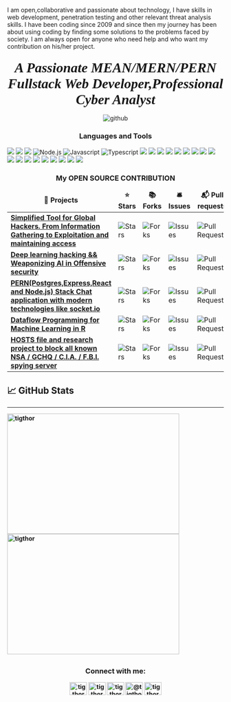 I am open,collaborative and passionate about technology, I have skills in web development, penetration testing and other relevant threat analysis skills. I have been coding since 2009 and since then my journey has been about using coding by finding some solutions to the problems faced by society. I am always open for anyone who need help and who want my contribution on his/her project.

<h3 align="center">
   <strong><i>
      <font size="6" face="times new roman"> A Passionate MEAN/MERN/PERN Fullstack Web Developer,Professional Cyber Analyst</font>
         </i>
      </strong></h3>

<p align="center"> <img src="https://komarev.com/ghpvc/?username=tigthor&label=Profile%20views&color=0e75b6&style=flat" alt="github" /> </p>

<h3 align="center">Languages and Tools</h3>
<p align="left"> 
   <img src="https://img.shields.io/badge/r-%23276DC3.svg?&style=for-the-badge&logo=r&logoColor=white"/>
   <img src="https://img.shields.io/badge/python%20-%2314354C.svg?&style=for-the-badge&logo=python&logoColor=white"/>
   <img src="https://img.shields.io/badge/go-%2300ADD8.svg?&style=for-the-badge&logo=go&logoColor=white"/>
   <img alt="Node.js" src="https://img.shields.io/badge/node.js%20-%2343853D.svg?&style=for-the-badge&logo=node.js&logoColor=white"/>
   <img alt="Javascript" src="https://img.shields.io/badge/javascript%20-%23323330.svg?&style=for-the-badge&logo=javascript&logoColor=%23F7DF1E"/>
   <img alt="Typescript" src="https://img.shields.io/badge/typescript%20-%23007ACC.svg?&style=for-the-badge&logo=typescript&logoColor=white"/>
   <img src="https://img.shields.io/badge/dart-%230175C2.svg?&style=for-the-badge&logo=dart&logoColor=white"/>
   <img src="https://img.shields.io/badge/java-%23ED8B00.svg?&style=for-the-badge&logo=java&logoColor=white"/>
   <img src="https://img.shields.io/badge/express.js%20-%23404d59.svg?&style=for-the-badge"/>
   <img src="https://img.shields.io/badge/graphql-%23276DC3.svg?&style=for-the-badge&logo=graphql&logoColor=white"/>
   <img src="https://img.shields.io/badge/Flutter%20-%2302569B.svg?&style=for-the-badge&logo=Flutter&logoColor=white" />
   <img src="https://img.shields.io/badge/github%20-%23121011.svg?&style=for-the-badge&logo=github&logoColor=white"/>
   <img src="https://img.shields.io/badge/AWS%20-%23FF9900.svg?&style=for-the-badge&logo=amazon-aws&logoColor=white"/>
   <img src="https://img.shields.io/badge/firebase%20-%23039BE5.svg?&style=for-the-badge&logo=firebase"/>
   <img src="https://img.shields.io/badge/heroku%20-%23430098.svg?&style=for-the-badge&logo=heroku&logoColor=white"/>
   <img src="https://img.shields.io/badge/nginx%20-%23009639.svg?&style=for-the-badge&logo=nginx&logoColor=white"/>
   <img src ="https://img.shields.io/badge/postgres-%23316192.svg?&style=for-the-badge&logo=postgresql&logoColor=white"/>
   <img src ="https://img.shields.io/badge/MongoDB-%234ea94b.svg?&style=for-the-badge&logo=mongodb&logoColor=white"/>
   <img src="https://img.shields.io/badge/travisci%20-%232B2F33.svg?&style=for-the-badge&logo=travis&logoColor=white"/>
   <img src="https://img.shields.io/badge/CIRCLECI%20-%23161616.svg?&style=for-the-badge&logo=circleci&logoColor=white"/>
   <img src="https://img.shields.io/badge/TensorFlow%20-%23FF6F00.svg?&style=for-the-badge&logo=TensorFlow&logoColor=white" />
   <img src="https://img.shields.io/badge/kubernetes%20-%23326ce5.svg?&style=for-the-badge&logo=kubernetes&logoColor=white"/>
   <img src="https://img.shields.io/badge/docker%20-%230db7ed.svg?&style=for-the-badge&logo=docker&logoColor=white"/>
   <img src="https://img.shields.io/badge/-Raspberry%20Pi-C51A4A?style=for-the-badge&logo=Raspberry-Pi"/>
</p>

<h3 align="center"><b>My OPEN SOURCE CONTRIBUTION<b></h3>
<table>
  <thead align="center">
    <tr border: none;>
      <td><b>🎁 Projects</b></td>
      <td><b>⭐ Stars</b></td>
      <td><b>📚 Forks</b></td>
      <td><b>🛎 Issues</b></td>
      <td><b>📬 Pull requests</b></td>
    </tr>
  </thead>
  <tbody>
    <tr>
	    <td><a href="https://github.com/tigthor/hacktoolkit"><b>Simplified Tool for Global Hackers. From Information Gathering to Exploitation and maintaining access </b></a></td>
      <td><img alt="Stars" src="https://img.shields.io/github/stars/tigthor/hacktoolkit?style=flat-square&labelColor=343b41"/></td>
      <td><img alt="Forks" src="https://img.shields.io/github/forks/tigthor/hacktoolkit?style=flat-square&labelColor=343b41"/></td>
      <td><img alt="Issues" src="https://img.shields.io/github/issues/tigthor/hacktoolkit?style=flat-square&labelColor=343b41"/></td>
      <td><img alt="Pull Requests" src="https://img.shields.io/github/issues-pr/tigthor/hacktoolkit?style=flat-square&labelColor=343b41"/></td>
    </tr>
     <tr>
	    <td><a href="https://github.com/tigthor/neural-network-hacking"><b>Deep learning hacking && Weaponizing AI in Offensive security </b></a></td>
      <td><img alt="Stars" src="https://img.shields.io/github/stars/tigthor/neural-network-hacking?style=flat-square&labelColor=343b41"/></td>
      <td><img alt="Forks" src="https://img.shields.io/github/forks/tigthor/neural-network-hacking?style=flat-square&labelColor=343b41"/></td>
      <td><img alt="Issues" src="https://img.shields.io/github/issues/tigthor/neural-network-hacking?style=flat-square&labelColor=343b41"/></td>
      <td><img alt="Pull Requests" src="https://img.shields.io/github/issues-pr/tigthor/neural-network-hacking?style=flat-square&labelColor=343b41"/></td>
    </tr>
     <tr>
	    <td><a href="https://github.com/tigthor/chat-app"><b>PERN(Postgres,Express,React and Node.js) Stack Chat application with modern technologies like socket.io </b></a></td>
      <td><img alt="Stars" src="https://img.shields.io/github/stars/tigthor/chat-app?style=flat-square&labelColor=343b41"/></td>
      <td><img alt="Forks" src="https://img.shields.io/github/forks/tigthor/chat-app?style=flat-square&labelColor=343b41"/></td>
      <td><img alt="Issues" src="https://img.shields.io/github/issues/tigthor/chat-app?style=flat-square&labelColor=343b41"/></td>
      <td><img alt="Pull Requests" src="https://img.shields.io/github/issues-pr/tigthor/chat-app?style=flat-square&labelColor=343b41"/></td>
    </tr>
     <tr>
	    <td><a href="https://github.com/tigthor/r-dataflow-programming"><b>Dataflow Programming for Machine Learning in R </b></a></td>
      <td><img alt="Stars" src="https://img.shields.io/github/stars/tigthor/r-dataflow-programming?style=flat-square&labelColor=343b41"/></td>
      <td><img alt="Forks" src="https://img.shields.io/github/forks/tigthor/r-dataflow-programming?style=flat-square&labelColor=343b41"/></td>
      <td><img alt="Issues" src="https://img.shields.io/github/issues/tigthor/r-dataflow-programming?style=flat-square&labelColor=343b41"/></td>
      <td><img alt="Pull Requests" src="https://img.shields.io/github/issues-pr/tigthor/r-dataflow-programming?style=flat-square&labelColor=343b41"/></td>
    </tr>
     <tr>
	    <td><a href="https://github.com/tigthor/NSABlocklist"><b>HOSTS file and research project to block all known NSA / GCHQ / C.I.A. / F.B.I. spying server </b></a></td>
      <td><img alt="Stars" src="https://img.shields.io/github/stars/tigthor/NSABlocklist?style=flat-square&labelColor=343b41"/></td>
      <td><img alt="Forks" src="https://img.shields.io/github/forks/tigthor/NSABlocklist?style=flat-square&labelColor=343b41"/></td>
      <td><img alt="Issues" src="https://img.shields.io/github/issues/tigthor/NSABlocklist?style=flat-square&labelColor=343b41"/></td>
      <td><img alt="Pull Requests" src="https://img.shields.io/github/issues-pr/tigthor/NSABlocklist?style=flat-square&labelColor=343b41"/></td>
    </tr>
     
  </tbody>
</table>


   ## &#x1f4c8; GitHub Stats
-------------------------------

<p><img align="left" src="https://github-readme-stats.vercel.app/api/top-langs?username=tigthor&show_icons=true&locale=en&count_private=true&layout=compact&langs_count=8" width="400" height="280" alt="tigthor" /></p>

<p>&nbsp;<img align="center" src="https://github-readme-stats.vercel.app/api?username=tigthor&show_icons=true&count_private=true&locale=en&theme=cobalt" height="280" width="400" alt="tigthor" /></p>



##
 
<h3 align="center">Connect with me:</h3>
<p align="center">
<a href="https://codepen.io/tigthor" target="blank"><img align="center" src="https://cdn.jsdelivr.net/npm/simple-icons@3.0.1/icons/codepen.svg" alt="tigthor" height="30" width="40" /></a>
<a href="https://dev.to/tigthor" target="blank"><img align="center" src="https://cdn.jsdelivr.net/npm/simple-icons@3.0.1/icons/dev-dot-to.svg" alt="tigthor" height="30" width="40" /></a>
<a href="https://twitter.com/tigthor" target="blank"><img align="center" src="https://cdn.jsdelivr.net/npm/simple-icons@3.0.1/icons/twitter.svg" alt="tigthor" height="30" width="40" /></a>
<a href="https://medium.com/@tigthor" target="blank"><img align="center" src="https://cdn.jsdelivr.net/npm/simple-icons@3.0.1/icons/medium.svg" alt="@tigthor" height="30" width="40" /></a>
<a href="https://www.hackerrank.com/tigthor" target="blank"><img align="center" src="https://cdn.jsdelivr.net/npm/simple-icons@3.0.1/icons/hackerrank.svg" alt="tigthor" height="30" width="40" /></a>
</p>
